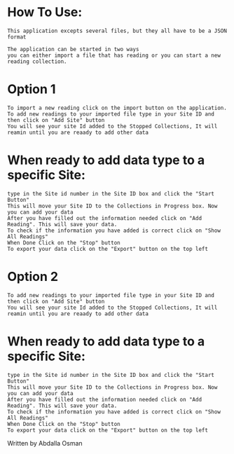 # How To Use:
	This application excepts several files, but they all have to be a JSON format
	
	The application can be started in two ways 
	you can either import a file that has reading or you can start a new reading collection.
	
# Option 1
	To import a new reading click on the import button on the application.
	To add new readings to your imported file type in your Site ID and then click on "Add Site" button 
	You will see your site Id added to the Stopped Collections, It will reamin until you are reaady to add other data
	
# When ready to add data type to a specific Site:
	type in the Site id number in the Site ID box and click the "Start Button"
	This will move your Site ID to the Collections in Progress box. Now you can add your data
	After you have filled out the information needed click on "Add Reading". This will save your data.
	To check if the information you have added is correct click on "Show All Readings"
	When Done Click on the "Stop" button
	To export your data click on the "Export" button on the top left
      
# Option 2
	To add new readings to your imported file type in your Site ID and then click on "Add Site" button 
	You will see your site Id added to the Stopped Collections, It will reamin until you are reaady to add other data
	
# When ready to add data type to a specific Site:
	type in the Site id number in the Site ID box and click the "Start Button"
	This will move your Site ID to the Collections in Progress box. Now you can add your data
	After you have filled out the information needed click on "Add Reading". This will save your data.
	To check if the information you have added is correct click on "Show All Readings"
	When Done Click on the "Stop" button
	To export your data click on the "Export" button on the top left

			
Written by Abdalla Osman
